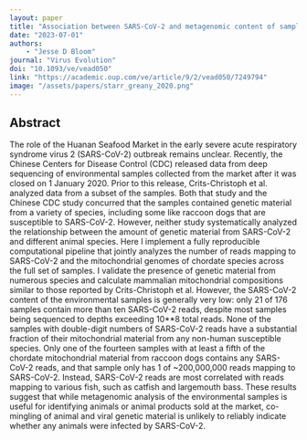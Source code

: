 ```yaml
---
layout: paper
title: "Association between SARS-CoV-2 and metagenomic content of samples from the Huanan Seafood Market"
date: "2023-07-01"
authors: 
    - "Jesse D Bloom"
journal: "Virus Evolution"
doi: "10.1093/ve/vead050"
link: "https://academic.oup.com/ve/article/9/2/vead050/7249794"
image: "/assets/papers/starr_greany_2020.png"
---
```


## Abstract

The role of the Huanan Seafood Market in the early severe acute respiratory syndrome virus 2 (SARS-CoV-2) outbreak remains unclear. Recently, the Chinese Centers for Disease Control (CDC) released data from deep sequencing of environmental samples collected from the market after it was closed on 1 January 2020. Prior to this release, Crits-Christoph et al. analyzed data from a subset of the samples. Both that study and the Chinese CDC study concurred that the samples contained genetic material from a variety of species, including some like raccoon dogs that are susceptible to SARS-CoV-2. However, neither study systematically analyzed the relationship between the amount of genetic material from SARS-CoV-2 and different animal species. Here I implement a fully reproducible computational pipeline that jointly analyzes the number of reads mapping to SARS-CoV-2 and the mitochondrial genomes of chordate species across the full set of samples. I validate the presence of genetic material from numerous species and calculate mammalian mitochondrial compositions similar to those reported by Crits-Christoph et al. However, the SARS-CoV-2 content of the environmental samples is generally very low: only 21 of 176 samples contain more than ten SARS-CoV-2 reads, despite most samples being sequenced to depths exceeding 10**8 total reads. None of the samples with double-digit numbers of SARS-CoV-2 reads have a substantial fraction of their mitochondrial material from any non-human susceptible species. Only one of the fourteen samples with at least a fifth of the chordate mitochondrial material from raccoon dogs contains any SARS-CoV-2 reads, and that sample only has 1 of ~200,000,000 reads mapping to SARS-CoV-2. Instead, SARS-CoV-2 reads are most correlated with reads mapping to various fish, such as catfish and largemouth bass. These results suggest that while metagenomic analysis of the environmental samples is useful for identifying animals or animal products sold at the market, co-mingling of animal and viral genetic material is unlikely to reliably indicate whether any animals were infected by SARS-CoV-2.
